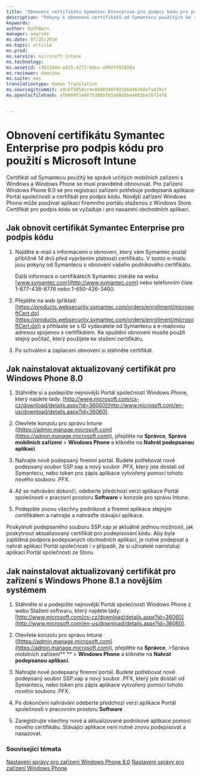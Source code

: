 ```yaml
---
title: "Obnovení certifikátu Symantec Enterprise pro podpis kódu pro použití s Intune | Microsoft Intune"
description: "Pokyny k obnovení certifikátů od Symantecu použitých ke správě určitých mobilních zařízení s Windows a Windows Phone"
keywords: 
author: NathBarn
manager: angrobe
ms.date: 07/25/2016
ms.topic: article
ms.prod: 
ms.service: microsoft-intune
ms.technology: 
ms.assetid: c4813044-a925-4273-b0ec-e992fd55850a
ms.reviewer: damionw
ms.suite: ems
translationtype: Human Translation
ms.sourcegitcommit: e9cbf5858cc4e860b540f421b6d463b8e7a429cf
ms.openlocfilehash: afb669f1e867b386bfb5a80bbb4a665be7b71478


---
```


# Obnovení certifikátu Symantec Enterprise pro podpis kódu pro použití s Microsoft Intune

Certifikát od Symantecu použitý ke správě určitých mobilních zařízení s Windows a Windows Phone se musí pravidelně obnovovat. Pro zařízení Windows Phone 8.0 se pro registraci zařízení potřebuje podepsaná aplikace Portál společnosti a certifikát pro podpis kódu. Novější zařízení Windows Phone může používat aplikaci firemního portálu staženou z Windows Store. Certifikát pro podpis kódu se vyžaduje i pro nasazení obchodních aplikací.

## Jak obnovit certifikát Symantec Enterprise pro podpis kódu

1.  Najděte e-mail s informacemi o obnovení, který vám Symantec poslal přibližně 14 dnů před vypršením platnosti certifikátu. V tomto e-mailu jsou pokyny od Symantecu o obnovení vašeho podnikového certifikátu.

    Další informace o certifikátech Symantec získáte na webu [www.symantec.com](http://www.symantec.com) nebo telefonním čísle 1-877-438-8776 nebo 1-650-426-3400.

2.  Přejděte na web (příklad: [https://products.websecurity.symantec.com/orders/enrollment/microsoftCert.do](https://products.websecurity.symantec.com/orders/enrollment/microsoftCert.do)) a přihlaste se s ID vydavatele od Symantecu a e-mailovou adresou spojenou s certifikátem. Ke spuštění obnovení musíte použít stejný počítač, který použijete ke stažení certifikátu.

3.  Po schválení a zaplacení obnovení si stáhněte certifikát.

## Jak nainstalovat aktualizovaný certifikát pro Windows Phone 8.0

1.  Stáhněte si a podepište nejnovější Portál společnosti Windows Phone, který najdete tady: [http://www.microsoft.com/cs-cz/download/details.aspx?id=36060](http://www.microsoft.com/en-us/download/details.aspx?id=36060).

2.  Otevřete konzolu pro správu Intune ([https://admin.manage.microsoft.com](https://admin.manage.microsoft.com)), přejděte na **Správce**, **Správa mobilních zařízení** &gt; **Windows Phone** a klikněte na **Nahrát podepsanou aplikaci**.

3.  Nahrajte nově podepsaný firemní portál. Budete potřebovat nově podepsaný soubor SSP.xap a nový soubor .PFX, který jste dostali od Symantecu, nebo token pro zápis aplikace vytvořený pomocí tohoto nového souboru .PFX.

4.  Až se nahrávání dokončí, odeberte předchozí verzi aplikace Portál společnosti v pracovní prostoru **Software** v konzole pro správu Intune.

5.  Podepište znovu všechny podnikové a firemní aplikace stejným certifikátem a nahrajte a nahraďte stávající aplikace.

Poskytnutí podepsaného souboru SSP.xap je aktuálně jedinou možností, jak poskytnout aktualizovaný certifikát pro podepisování kódu. Aby byla zajištěná podpora podepsaných obchodních aplikací, je nutné podepsat a nahrát aplikaci Portál společnosti i v případě, že si uživatelé nainstalují aplikaci Portál společnosti ze Storu.

## Jak nainstalovat aktualizovaný certifikát pro zařízení s Windows Phone 8.1 a novějším systémem

1.  Stáhněte si a podepište nejnovější Portál společnosti Windows Phone z webu Stažení softwaru, který najdete tady: [http://www.microsoft.com/cs-cz/download/details.aspx?id=36060](http://www.microsoft.com/en-us/download/details.aspx?id=36060).

2.  Otevřete konzolu pro správu Intune ([https://admin.manage.microsoft.com](https://admin.manage.microsoft.com)), přejděte na **Správce**, &gt;Správa mobilních zařízení** ** &gt; **Windows Phone** a klikněte na **Nahrát podepsanou aplikaci**.

3.  Nahrajte nově podepsaný firemní portál. Budete potřebovat nově podepsaný soubor SSP.xap a nový soubor .PFX, který jste dostali od Symantecu, nebo token pro zápis aplikace vytvořený pomocí tohoto nového souboru .PFX.

4.  Po dokončení nahrávání odeberte předchozí verzi aplikace Portál společnosti v pracovním prostoru **Software**  .

5.  Zaregistrujte všechny nové a aktualizované podnikové aplikace pomocí nového certifikátu. Stávající aplikace není nutné znovu podepisovat a nasazovat.


### Související témata
[Nastavení správy pro zařízení Windows Phone 8.0](set-up-windows-phone-8.0-management-with-microsoft-intune.md)
[Nastavení správy pro zařízení Windows Phone](set-up-windows-phone-management-with-microsoft-intune.md)



<!--HONumber=Jul16_HO4-->


